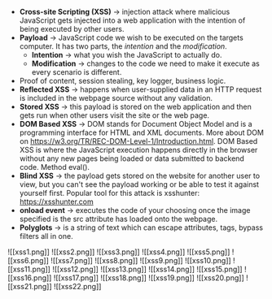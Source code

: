 - **Cross-site Scripting (XSS)** -> injection attack where malicious JavaScript gets injected into a web application with the intention of being executed by other users.
- **Payload** -> JavaScript code we wish to be executed on the targets computer. It has two parts, the *intention* and the *modification*.
	- **Intention** -> what you wish the JavaScript to actually do.
	- **Modification** -> changes to the code we need to make it execute as every scenario is different.
- Proof of content, session stealing, key logger, business logic.
- **Reflected XSS** -> happens when user-supplied data in an HTTP request is included in the webpage source without any validation.
- **Stored XSS** -> this payload is stored on the web application and then gets run when other users visit the site or the web page.
- **DOM Based XSS** -> DOM stands for Document Object Model and is a programming interface for HTML and XML documents. More about DOM on https://w3.org/TR/REC-DOM-Level-1/Introduction.html. DOM Based XSS is where the JavaScript execution happens directly in the browser without any new pages being loaded or data submitted to backend code. Method eval().
- **Blind XSS** -> the payload gets stored on the website for another user to view, but you can't see the payload working or be able to test it against yourself first. Popular tool for this attack is xsshunter: https://xsshunter.com
- **onload event** -> executes the code of your choosing once the image specified is the src attribute has loaded onto the webpage.
- **Polyglots** -> is a string of text which can escape attributes, tags, bypass filters all in one.

![[xss1.png]]
![[xss2.png]]
![[xss3.png]]
![[xss4.png]]
![[xss5.png]]
![[xss6.png]]
![[xss7.png]]
![[xss8.png]]
![[xss9.png]]
![[xss10.png]]
![[xss11.png]]
![[xss12.png]]
![[xss13.png]]
![[xss14.png]]
![[xss15.png]]
![[xss16.png]]
![[xss17.png]]
![[xss18.png]]
![[xss19.png]]
![[xss20.png]]
![[xss21.png]]
![[xss22.png]]